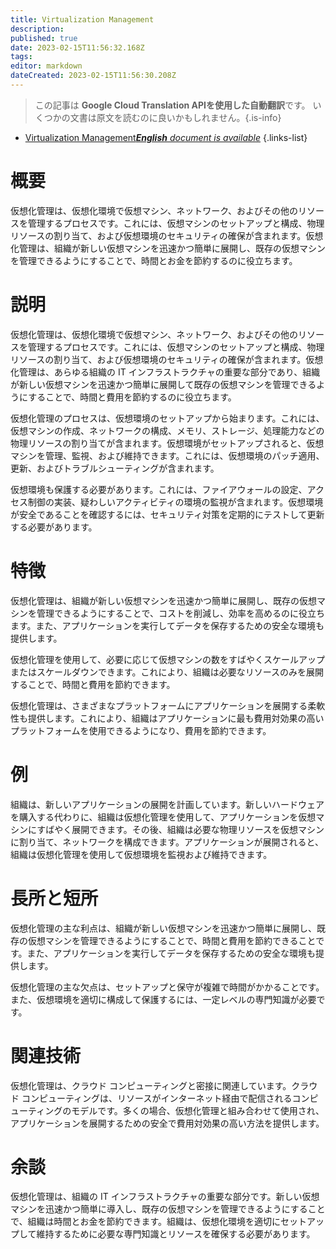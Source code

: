 ```yaml
---
title: Virtualization Management
description: 
published: true
date: 2023-02-15T11:56:32.168Z
tags: 
editor: markdown
dateCreated: 2023-02-15T11:56:30.208Z
---
```


> この記事は **Google Cloud Translation APIを使用した自動翻訳**です。
いくつかの文書は原文を読むのに良いかもしれません。{.is-info}



- [Virtualization Management***English** document is available*](/en/Knowledge-base/Dictionary/virtualization-management)
{.links-list}


# 概要
仮想化管理は、仮想化環境で仮想マシン、ネットワーク、およびその他のリソースを管理するプロセスです。これには、仮想マシンのセットアップと構成、物理リソースの割り当て、および仮想環境のセキュリティの確保が含まれます。仮想化管理は、組織が新しい仮想マシンを迅速かつ簡単に展開し、既存の仮想マシンを管理できるようにすることで、時間とお金を節約するのに役立ちます。

# 説明
仮想化管理は、仮想化環境で仮想マシン、ネットワーク、およびその他のリソースを管理するプロセスです。これには、仮想マシンのセットアップと構成、物理リソースの割り当て、および仮想環境のセキュリティの確保が含まれます。仮想化管理は、あらゆる組織の IT インフラストラクチャの重要な部分であり、組織が新しい仮想マシンを迅速かつ簡単に展開して既存の仮想マシンを管理できるようにすることで、時間と費用を節約するのに役立ちます。

仮想化管理のプロセスは、仮想環境のセットアップから始まります。これには、仮想マシンの作成、ネットワークの構成、メモリ、ストレージ、処理能力などの物理リソースの割り当てが含まれます。仮想環境がセットアップされると、仮想マシンを管理、監視、および維持できます。これには、仮想環境のパッチ適用、更新、およびトラブルシューティングが含まれます。

仮想環境も保護する必要があります。これには、ファイアウォールの設定、アクセス制御の実装、疑わしいアクティビティの環境の監視が含まれます。仮想環境が安全であることを確認するには、セキュリティ対策を定期的にテストして更新する必要があります。

# 特徴
仮想化管理は、組織が新しい仮想マシンを迅速かつ簡単に展開し、既存の仮想マシンを管理できるようにすることで、コストを削減し、効率を高めるのに役立ちます。また、アプリケーションを実行してデータを保存するための安全な環境も提供します。

仮想化管理を使用して、必要に応じて仮想マシンの数をすばやくスケールアップまたはスケールダウンできます。これにより、組織は必要なリソースのみを展開することで、時間と費用を節約できます。

仮想化管理は、さまざまなプラットフォームにアプリケーションを展開する柔軟性も提供します。これにより、組織はアプリケーションに最も費用対効果の高いプラットフォームを使用できるようになり、費用を節約できます。

# 例
組織は、新しいアプリケーションの展開を計画しています。新しいハードウェアを購入する代わりに、組織は仮想化管理を使用して、アプリケーションを仮想マシンにすばやく展開できます。その後、組織は必要な物理リソースを仮想マシンに割り当て、ネットワークを構成できます。アプリケーションが展開されると、組織は仮想化管理を使用して仮想環境を監視および維持できます。

# 長所と短所
仮想化管理の主な利点は、組織が新しい仮想マシンを迅速かつ簡単に展開し、既存の仮想マシンを管理できるようにすることで、時間と費用を節約できることです。また、アプリケーションを実行してデータを保存するための安全な環境も提供します。

仮想化管理の主な欠点は、セットアップと保守が複雑で時間がかかることです。また、仮想環境を適切に構成して保護するには、一定レベルの専門知識が必要です。

# 関連技術
仮想化管理は、クラウド コンピューティングと密接に関連しています。クラウド コンピューティングは、リソースがインターネット経由で配信されるコンピューティングのモデルです。多くの場合、仮想化管理と組み合わせて使用され、アプリケーションを展開するための安全で費用対効果の高い方法を提供します。

# 余談
仮想化管理は、組織の IT インフラストラクチャの重要な部分です。新しい仮想マシンを迅速かつ簡単に導入し、既存の仮想マシンを管理できるようにすることで、組織は時間とお金を節約できます。組織は、仮想化環境を適切にセットアップして維持するために必要な専門知識とリソースを確保する必要があります。